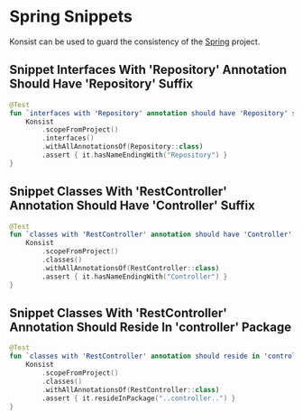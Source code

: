 # Spring Snippets

Konsist can be used to guard the consistency of the [Spring](https://spring.io/) project.
## Snippet Interfaces With 'Repository' Annotation Should Have 'Repository' Suffix

```kotlin
@Test
fun `interfaces with 'Repository' annotation should have 'Repository' suffix`() {
    Konsist
        .scopeFromProject()
        .interfaces()
        .withAllAnnotationsOf(Repository::class)
        .assert { it.hasNameEndingWith("Repository") }
}
```

## Snippet Classes With 'RestController' Annotation Should Have 'Controller' Suffix

```kotlin
@Test
fun `classes with 'RestController' annotation should have 'Controller' suffix`() {
    Konsist
        .scopeFromProject()
        .classes()
        .withAllAnnotationsOf(RestController::class)
        .assert { it.hasNameEndingWith("Controller") }
}
```

## Snippet Classes With 'RestController' Annotation Should Reside In 'controller' Package

```kotlin
@Test
fun `classes with 'RestController' annotation should reside in 'controller' package`() {
    Konsist
        .scopeFromProject()
        .classes()
        .withAllAnnotationsOf(RestController::class)
        .assert { it.resideInPackage("..controller..") }
}
```

